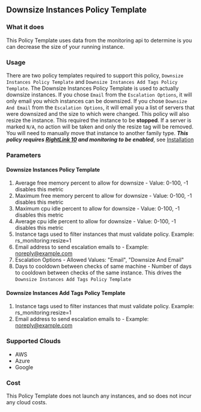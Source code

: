 ## Downsize Instances Policy Template

### What it does

This Policy Template uses data from the monitoring api to determine is you can decrease the size of your running instance.

### Usage

There are two policy templates required to support this policy, `Downsize Instances Policy Template` and `Downsize Instances Add Tags Policy Template`.
The Downsize Instances Policy Template is used to actually downsize instances. If you chose `Email` from the `Escalation Options`, it will only email you which instances can be downsized.
If you chose `Downsize And Email` from the `Escalation Options`, it will email you a list of servers that were downsized and the size to which were changed. This policy will also resize the instance. This required the instance to be **stopped**.
If a server is marked `N/A`, no action will be taken and only the resize tag will be removed. You will need to manually move that instance to another family type. 
**_This policy requires [RightLink 10](http://docs.rightscale.com/rl10/getting_started.html) and monitoring to be enabled_**, see [Installation](http://docs.rightscale.com/rl10/about.html)


### Parameters

#### Downsize Instances Policy Template
1. Average free memory percent to allow for downsize - Value: 0-100, -1 disables this metric
2. Maximum free memory percent to allow for downsize - Value: 0-100, -1 disables this metric
3. Maximum cpu idle percent to allow for downsize - Value: 0-100, -1 disables this metric
4. Average cpu idle percent to allow for downsize - Value: 0-100, -1 disables this metric
5. Instance tags used to filter instances that must validate policy. Example: rs_monitoring:resize=1
6. Email address to send escalation emails to - Example: noreply@example.com
7. Escalation Options - Allowed Values: "Email", "Downsize And Email"
8. Days to cooldown between checks of same machine - Number of days to cooldown between checks of the same instance. This drives the `Downsize Instances Add Tags Policy Template`

#### Downsize Instances Add Tags Policy Template
1. Instance tags used to filter instances that must validate policy. Example: rs_monitoring:resize=1
2. Email address to send escalation emails to - Example: noreply@example.com

### Supported Clouds

- AWS
- Azure
- Google

### Cost

This Policy Template does not launch any instances, and so does not incur any cloud costs.
